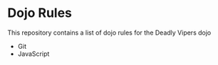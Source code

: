Dojo Rules
==========

This repository contains a list of dojo rules for the Deadly Vipers dojo

* Git
* JavaScript

